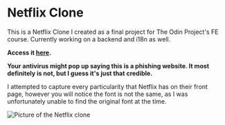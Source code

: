 
# Netflix Clone

This is a Netflix Clone I created as a final project for The Odin Project's FE course. Currently working on a backend and i18n as well.

**Access it [here](https://ktavean.github.io/netflix-clone/).**

**Your antivirus might pop up saying this is a phishing website. It most definitely is not, but I guess it's just that credible.**

I attempted to capture every particularity that Netflix has on their front page, however you will notice the font is not the same, as I was unfortunately unable to find the original font at the time.

![Picture of the Netflix clone](https://i.imgur.com/Qid3ekz.png)

